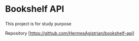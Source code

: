 # Bookshelf API

###

This project is for study purpose

Repository
[https://github.com/HermesAgistrian/bookshelf-api]
